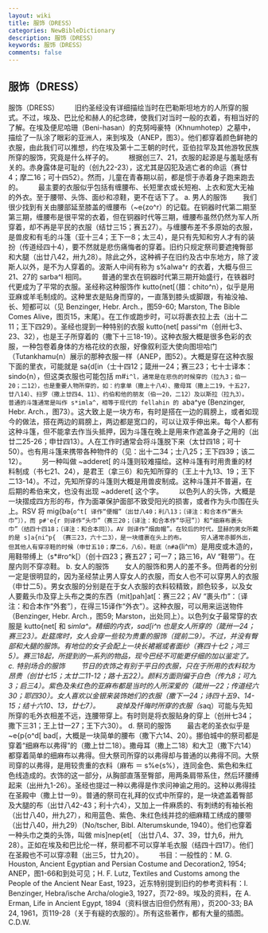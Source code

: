 ```yaml
---
layout: wiki
title: 服饰（DRESS）
categories: NewBibleDictionary
description: 服饰（DRESS）
keywords: 服饰（DRESS）
comments: false
---
```


## 服饰（DRESS）



服饰（DRESS）
　　旧约圣经没有详细描绘当时在巴勒斯坦地方的人所穿的服式。不过，埃及、巴比伦和赫人的纪念碑，使我们对当时一般的衣着，有相当好的了解。在埃及便尼哈珊（Beni-hasan）的克努呣豪特（Khnumhotep）之墓中，描绘了一队涂了眼彩的亚洲人，来到埃及（ANEP，图3）。他们都穿着颜色鲜艳的衣服，由此我们可以推想，约在埃及第十二王朝的时代，亚伯拉罕及其他游牧民族所穿的服饰，究竟是什么样子的。
　　根据创三7、21，衣服的起源是与羞耻感有关的。赤身露体是可耻的（创九22-23），这尤其是囚犯及逃亡者的命运（赛廿4；摩二16；可十四52）。然而，儿童在青春期以前，都是惯于赤着身子跑来跑去的。
　　最主要的衣服似乎包括有缠腰布、长短里衣或长短袍、上衣和宽大无袖的外衣。至于腰带、头饰、面纱和凉鞋，更不在话下了。
a. 男人的服饰
　　我们很少找到有关由腰部延至膝盖的缠腰布（~e{zo^r）的记载。在铜器时代第二期至第三期，缠腰布是很平常的衣着，但在铜器时代等三期，缠腰布虽然仍然为军人所穿着，却不再是平民的衣服（结廿三15；赛五27）。与缠腰布差不多原始的衣服，是兽皮和有毛的斗篷（亚十三4；王下一8；太三4），是只有先知和穷人才有的装扮（传道经四十4），要不然就是悲伤痛悔者的穿着。旧约只规定祭司要遮掩臀部和大腿（出廿八42，卅九28）。除此之外，这种裤子在旧约及古中东地方，除了波斯人以外，是不为人穿着的。波斯人中间有称为 s%alwa^r 的衣着，大概与但三21、27的 sarba^l 相同。
　　普通的里衣在铜器时代第三期开始盛行，在铁器时代更成为了平常的衣服。圣经称这种服饰作 kutto{net[（腊：chito^n），似乎是用亚麻或羊毛制成的。这种里衣是贴身而穿的，一直落到膝头或脚跟，有袖没袖、长、短都可以（见 Benzinger, Hebr. Arch.，图59-60; Marston, The Bible Comes Alive，图页15，末尾）。在工作或跑步时，可以将裹衣拉上去（出十二11；王下四29）。圣经也提到一种特别的衣服 kutto{net[ passi^m（创卅七3、23、32），也是王子所穿着的（撒下十三18-19）。这种衣服大概是很多色彩的衣服，一种包卷着身体的方格花纹的衣服，好像叙利亚大使向图坦哈门（Tutankhamu{n）展示的那种衣服一样（ANEP，图52）。大概是穿在这种衣服下面的里衣，可能就是 sa{d[in（士十四12；箴卅一24；赛三23；七十士译本：sindo{n），但这类衣服也可能包括 m#`i^l，通常是在悲伤的时候穿的（拉九3；伯一20；二12），也是重要人物所穿的，如：约拿单（撒上十八4）、撒母耳（撒上二19，十五27，廿八14）、扫罗（撒上廿四4、11）、约伯和他的朋友（伯一20，二12）及以斯拉（拉九3）。
　　普通的斗篷通常是叫作 s*imla^，相等于现代的 fellahin 的 `aba^ye (Benzinger,
Hebr. Arch.，图73）。这大致上是一块方布，有时是搭在一边的肩膀上，或者如现今的做法，搭在两边的肩膀上，两边都是宽口的，可以让双手伸出来。每个人都有这种斗篷，但不能拿去作当头抵押，因为斗篷在晚上是用来作遮盖身子之用的（出廿二25-26；申廿四13）。人在工作时通常会将斗篷脱下来（太廿四18；可十50）。也有用斗篷来携带各种物件的（见：出十二34；士八25；王下四39；该二12）。
　　另一种叫做 ~adderet[ 的斗篷则较难描绘。这种斗篷有时用贵重的材料制成（书七21、24），是君王（拿三6）和先知所穿的（王上十九13、19；王下二13-14）。不过，先知所穿的斗篷则大概是用兽皮制成。这种斗篷并不普遍，在后期的希伯来文，也没有出现 ~adderet[ 这个字。
　　以色列人的头饰，大概是一块摺成四方形的布，作为面罩保护面部不致受阳光的损害，或者作为头巾围在头上。RSV 将 mig{ba{`o^t[ 译作“便帽”（出廿八40；利八13；〔译注：和合本作“裹头巾”〕），而 p#'e{r 则译作“头巾”（赛三20；〔译注：和合本作“华冠”〕）和“细麻布裹头巾”（结四十四18；〔译注：和合本同〕）。AV 则译作“烟囱帽”。在较后的时代，显赫的男女所戴的是 s]a{ni^p{ （赛三23，六十二3），是一块缠裹在头上的布。
　　穷人通常赤脚外出，但其他人有穿凉鞋的时候（申廿五10；摩二6，八6）。鞋底（n#`a{li^m）是用皮或木造的，用鞋带缚上（s*#ro^k[）（创十四23；赛五27；可一7；路三16，AV “鞋带”）。在屋内则不穿凉鞋。
b. 女人的服饰
　　女人的服饰和男人的差不多。但两者的分别一定是很明显的，因为圣经禁止男人穿女人的衣服，而女人也不可以穿男人的衣服（申廿二5）。男女衣服的分别是在于女人衣服的衣料较精致，颜色较多，以及女人要戴头巾及穿上头布之类的东西（mit]pah]at[：赛三22；AV “裹头巾”：〔译注：和合本作“外套”〕，在得三15译作“外衣”）。这种衣服，可以用来运送物件（Benzinger, Hebr. Arch.，图59; Marston，出处同上）。以色列女子最常穿的衣服是 kutto{net[ 和 s*imla^。精细的内衣，sad[i^n 也是女人所穿的（箴卅一24；赛三23）。赴筵席时，女人会穿一些较为贵重的服饰（提前二9）。不过，并没有臀部和大腿的服饰。有地位的女子会配上一块长裙裾或者面纱（赛四十七2；鸿三5）。赛三18起，所提到的一系列的物品，现今巴经不可能更仔细的加以鉴定了。
c. 特别场合的服饰
　　节日的衣饰之有别于平日的衣服，只在于所用的衣料较为昂贵（创廿七15；太廿二11-12；路十五22）。颜料方面则偏于白色（传九8；可九3；启三4）。紫色及朱红色的亚麻布都是当时的人所深爱的（箴卅一22；传道经六30；耶四30）。女人喜欢以金银来装饰她们的衣服（撒下一24；诗四十五9、14-15；结十六10、13，廿七7）。
　　哀悼及忏悔时所穿的衣服（s*aq）可能与先知所穿的毛外衣相差不远，连腰带穿上。有时则是将衣服贴身的穿上（创卅七34；撒下三31；王上廿一27；王下六30）。
d. 祭司的服饰
　　最古老的圣衣似乎是 ~e{p{o^d[ bad[，大概是一块简单的腰布（撒下六14、20）。挪伯城中的祭司都是穿着“细麻布以弗得”的（撒上廿二18）。撒母耳（撒上二18）和大卫（撒下六14）都穿着简单的细麻布以弗得。但大祭司所穿的以弗得却与普通的以弗得不同。大祭司穿的以弗得，是用较贵重的衣料（麻布 ＝ s%e{s%），连同金色、紫色和朱红色线造成的。衣饰的这一部分，从胸部直落至臀部，用两条肩带系住，然后环腰缚起来（出卅九1-26）。圣经也提过一种以弗得是作求问神谕之用的。这种以弗得挂在圣殿中（撒上廿一9）。普通的祭司在礼拜的仪式中所穿的，是一块遮盖着臀部及大腿的布（出廿八42-43；利十六4），又加上一件麻质的、有刺绣的有袖长袍（出廿八40，卅九27），和用蓝色、紫色、朱红色线并捻的细麻精工绣成的腰带（出廿八40，卅九29）（No/tscher, Bibl. Alterumskunde, 1940）。他们也穿着一种头巾之类的头饰，叫做 mis]nep{et[ （出廿八4、37、39，廿九6，卅九28）。正如在埃及和巴比伦一样，祭司都不可以穿羊毛衣服（结四十四17）。他们在圣殿也不可以穿凉鞋（出三5，廿九20）。
　　书目：一般性的：M. G. Houston, Ancient Egyptian and Persian Costume and
Decoration2, 1954; ANEP，图1-66和到处可见；H. F. Lutz, Textiles and Customs among the People of the
Ancient Near East, 1923，近东特别提到旧约的参考资料有：I. Benzinger, Hebra/ische Archa/ologie3,
1927，页72-89。埃及的资料，在 A. Erman, Life in Ancient
Egypt, 1894（资料很古旧但仍然有用），页200-33; BA 24, 1961，页119-28（关于有繸的衣服的）。所有这些著作，都有大量的插图。
C.D.W.




